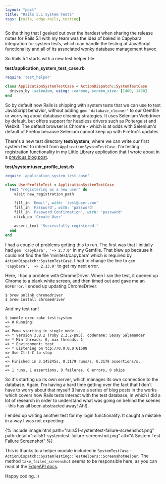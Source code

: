 ```yaml
---
layout: "post"
title: "Rails 5.1 System Tests"
tags: [rails, edge-rails, testing]
---
```


So the thing that I geeked out over the hardest when sharing the release notes
for Rails 5.1 with my team was the idea of baked in Capybara integration for
system tests, which can handle the testing of JavaScript functionality and all
of its associated wonky database management havoc.

So Rails 5.1 starts with a new test helper file:

**test/application_system_test_case.rb**

```ruby
require 'test_helper'

class ApplicationSystemTestCase < ActionDispatch::SystemTestCase
  driven_by :selenium, using: :chrome, screen_size: [1400, 1400]
end
```

So by default now Rails is shipping with system tests that we can use to test
JavaScript behavior, without adding `gem 'database_cleaner'` to our Gemfile or
worrying about database cleaning strategies. It uses Selenium Webdriver by
default, but offers support for headless drivers such as Poltergeist and Webkit.
The default browser is Chrome - which is at odds with Selenium's default of
Firefox because Selenium cannot keep up with Firefox's updates.

There's a new test directory **test/system**, where we can write our first
system test to inherit from `ApplicationSystemTestCase`. I'm testing
registration functionality in my Little Library application that I wrote about
in a [previous blog
post](https://wendybeth.github.io/posts/exploring-rails-5-1-with-webpacker).

**test/system/user_profile_test.rb**

```ruby
require 'application_system_test_case'

class UserProfileTest < ApplicationSystemTestCase
  test "registering as a new user" do
    visit new_registration_path

    fill_in 'Email', with: 'test@user.com'
    fill_in 'Password', with: 'password'
    fill_in 'Password Confirmation', with: 'password'
    click_on 'Create User'

    assert_text 'Successfully registered.'
  end
end
```

I had a couple of problems getting this to run. The first was that I initially
had `gem 'capybara', '~> 2.7.0'` in my Gemfile. That blew up because it could
not find the file 'minitest/capybara' which is required by
`ActionDispatch::SystemTestCase`. I had to change the line to `gem 'capybara',
'~> 2.13.0'` to get my next error.

Here, I had a problem with ChromeDriver. When I ran the test, it opened up
Chrome to a blank white screen, and then timed out and gave me an `EOFError`. I
ended up updating ChromeDriver:

```
$ brew unlink chromedriver
$ brew install chromedriver
```

And my test ran!

```
$ bundle exec rake test:system
=> # Running:
=>
=> Puma starting in single mode...
=> * Version 3.8.2 (ruby 2.2.2-p95), codename: Sassy Salamander
=> * Min threads: 0, max threads: 1
=> * Environment: test
=> * Listening on tcp://0.0.0.0:61508
=> Use Ctrl-C to stop
=> .
=> Finished in 3.145245s, 0.3179 runs/s, 0.3179 assertions/s.
=>
=> 1 runs, 1 assertions, 0 failures, 0 errors, 0 skips
```

So it's starting up its own server, which manages its own connection to the
database. Again, I'm having a hard time getting over the fact that I don't have
to worry about that myself (I have a series of blog posts in the works which
covers how Rails tests interact with the test database, in which I did a lot of
research in order to understand what was going on behind the scenes - this has
all been abstracted away! Ah!).

I ended up writing another test for my login functionality. It caught a mistake
in a way I was not expecting:

{% include image.html path="rails51-systemtest-failure-screenshot.png"
path-detail="rails51-systemtest-failure-screenshot.png" alt="A System Test
Failure Screenshot" %}

This is thanks to a helper module included in `SystemTestCase` -
`ActionDispatch::SystemTesting::TestHelpers::ScreenshotHelper`. The method
`take_failed_screenshot` seems to be responsible here, as you can read at the
[EdgeAPI
docs](http://edgeapi.rubyonrails.org/classes/ActionDispatch/SystemTesting/TestHelpers/ScreenshotHelper.html).

Happy coding. :)
